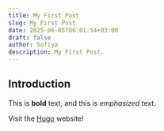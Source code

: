 ```yaml
---
title: My First Post
slug: My First Post
date: 2025-06-05T06:01:54+03:00
draft: false
author: Sofiya
description: My First Post.
---
```


## Introduction

This is **bold** text, and this is *emphasized* text.

Visit the [Hugo](https://gohugo.io) website!
